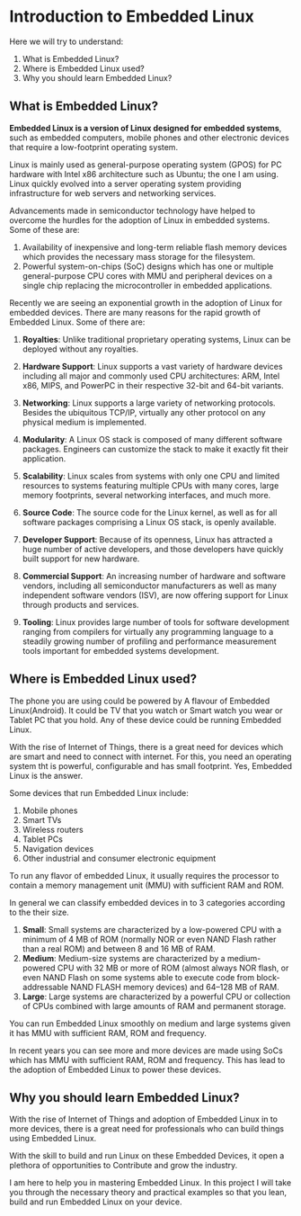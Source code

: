 # Introduction to Embedded Linux

Here we will try to understand:

1. What is Embedded Linux?
2. Where is Embedded Linux used?
3. Why you should learn Embedded Linux?

## What is Embedded Linux?

**Embedded Linux is a version of Linux designed for embedded systems**, such as embedded computers, mobile phones and other electronic devices that require a low-footprint operating system.

Linux is mainly used as general-purpose operating system (GPOS) for PC hardware with Intel x86 architecture such as Ubuntu; the one I am using. Linux quickly evolved into a server operating system providing infrastructure for web servers and networking services.

Advancements made in semiconductor technology have helped to overcome the hurdles for the adoption of Linux in embedded systems. Some of these are:

1. Availability of inexpensive and long-term reliable flash memory devices  which provides the necessary mass storage for the filesystem.
2. Powerful system-on-chips (SoC) designs which has one or multiple general-purpose CPU cores with MMU and peripheral devices on a single chip replacing the microcontroller in embedded applications.

Recently we are seeing an exponential growth in the adoption of Linux for embedded devices. There are many reasons for the rapid growth of Embedded Linux. Some of there are:

1. **Royalties**: Unlike traditional proprietary operating systems, Linux can be deployed without any royalties.

2. **Hardware Support**: Linux supports a vast variety of hardware devices including all major and commonly used CPU architectures: ARM, Intel x86, MIPS, and PowerPC in their respective 32-bit and 64-bit variants.
3. **Networking**: Linux supports a large variety of networking protocols. Besides the ubiquitous TCP/IP, virtually any other protocol on any physical medium is
implemented.
4. **Modularity**: A Linux OS stack is composed of many different software packages. Engineers can customize the stack to make it exactly fit their application.
5. **Scalability**: Linux scales from systems with only one CPU and limited resources to systems featuring multiple CPUs with many cores, large memory footprints, several networking interfaces, and much more.
6. **Source Code**: The source code for the Linux kernel, as well as for all software packages comprising a Linux OS stack, is openly available.
7. **Developer Support**: Because of its openness, Linux has attracted a huge number of active developers, and those developers have quickly built support for new hardware.
8. **Commercial Support**: An increasing number of hardware and software vendors, including all semiconductor manufacturers as well as many independent software vendors (ISV), are now offering support for Linux through products and services.
9. **Tooling**: Linux provides large number of tools for software development ranging from compilers for virtually any programming language to a steadily growing number of
profiling and performance measurement tools important for embedded systems development.

## Where is Embedded Linux used?

The phone you are using could be powered by A flavour of Embedded Linux(Android). It could be TV that you watch or Smart watch you wear or Tablet PC that you hold. Any of these device could be running Embedded Linux.

With the rise of Internet of Things, there is a great need for devices which are smart and need to connect with internet. For this, you need an operating system tht is powerful, configurable and has small footprint. Yes, Embedded Linux is the answer.

Some devices that run Embedded Linux include:

1. Mobile phones
2. Smart TVs
3. Wireless routers
4. Tablet PCs
5. Navigation devices
6. Other industrial and consumer electronic equipment

To run any flavor of embedded Linux, it usually requires the processor to contain a memory management unit (MMU) with sufficient RAM and ROM.

In general we can classify embedded devices in to 3 categories according to the their size.

1. **Small**: Small systems are characterized by a low-powered CPU with a minimum of 4 MB of ROM (normally NOR or even NAND Flash rather than a real ROM) and between
8 and 16 MB of RAM.
2. **Medium**: Medium-size systems are characterized by a medium-powered CPU with 32 MB or more of ROM (almost always NOR flash, or even NAND Flash on some systems able
to execute code from block-addressable NAND FLASH memory devices) and 64–128 MB of RAM.
3. **Large**: Large systems are characterized by a powerful CPU or collection of CPUs combined with large amounts of RAM and permanent storage.

You can run Embedded Linux smoothly on medium and large systems given it has MMU with sufficient RAM, ROM and frequency.

In recent years you can see more and more devices are made using SoCs which has MMU with sufficient RAM, ROM and frequency. This has lead to the adoption of Embedded Linux to power these devices.

## Why you should learn Embedded Linux?

With the rise of Internet of Things and adoption of Embedded Linux in to more devices, there is a great need for professionals who can build things using Embedded Linux.

With the skill to build and run Linux on these Embedded Devices, it open a plethora of opportunities to Contribute and grow the industry.

I am here to help you in mastering Embedded Linux. In this project I will take you through the necessary theory and practical examples so that you lean, build and run Embedded Linux on your device.
